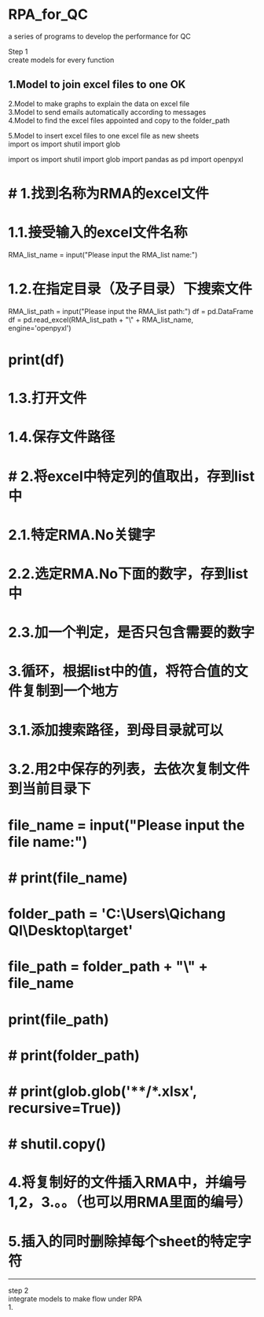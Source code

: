 # RPA_for_QC  
a series of programs to develop the performance for QC  

Step 1  
create models for every function  

1.Model to join excel files to one
  OK
----------------------------------------------
2.Model to make graphs to explain the data on excel file  
3.Model to send emails automatically according to messages  
4.Model to find the excel files appointed and copy to the folder_path  


5.Model to insert excel files to one excel file as new sheets   
  import os
import shutil
import glob



import os
import shutil
import glob
import pandas as pd
import openpyxl

# # 1.找到名称为RMA的excel文件
# 1.1.接受输入的excel文件名称

RMA_list_name = input("Please input the RMA_list name:")
# 1.2.在指定目录（及子目录）下搜索文件
RMA_list_path = input("Please input the RMA_list path:")
df = pd.DataFrame
df = pd.read_excel(RMA_list_path + "\\" + RMA_list_name, engine='openpyxl')
# print(df)
# 1.3.打开文件
# 1.4.保存文件路径

# # 2.将excel中特定列的值取出，存到list中
# 2.1.特定RMA.No关键字

# 2.2.选定RMA.No下面的数字，存到list中
# 2.3.加一个判定，是否只包含需要的数字

# 3.循环，根据list中的值，将符合值的文件复制到一个地方
# 3.1.添加搜索路径，到母目录就可以
# 3.2.用2中保存的列表，去依次复制文件到当前目录下

# file_name = input("Please input the file name:")
# # print(file_name)
# folder_path = 'C:\\Users\\Qichang Ql\\Desktop\\target'
# file_path = folder_path + "\\" + file_name
# print(file_path)
# # print(folder_path)
# # print(glob.glob('**/*.xlsx', recursive=True))
#     # shutil.copy()

# 4.将复制好的文件插入RMA中，并编号1,2，3.。。（也可以用RMA里面的编号）
# 5.插入的同时删除掉每个sheet的特定字符





    
    
-------------------------------------------------------    

step 2  
integrate models to make flow under RPA  
1. 
